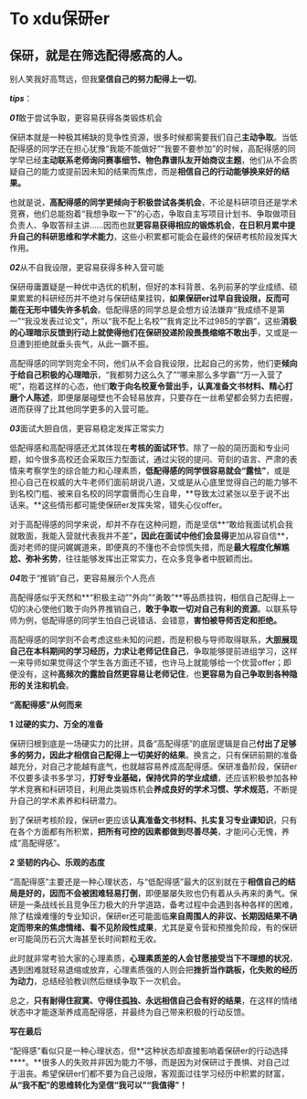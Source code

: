 # To xdu保研er

## 保研，就是在筛选配得感高的人。

别人笑我好高骛远，但我**坚信自己的努力配得上一切**。

***tips***：

***01***敢于尝试争取，更容易获得各类锻炼机会

保研本就是一种极其稀缺的竞争性资源，很多时候都需要我们自己**主动争取**。当低配得感的同学还在担心犹豫“我能不能做好”“我要不要参加”的时候，高配得感的同学早已经**主动联系老师询问赛事细节、物色靠谱队友开始商议主题**，他们从不会质疑自己的能力或提前因未知的结果而焦虑，而是**相信自己的行动能够换来好的结果。**

也就是说，**高配得感的同学更倾向于积极尝试各类机会**，不论是科研项目还是学术竞赛，他们总能抱着“我想争取一下”的心态，争取自主写项目计划书、争取做项目负责人、争取答辩主讲……因而也就**更容易获得相应的锻炼机会**，**在日积月累中提升自己的科研思维和学术能力**，这些小积累都可能会在最终的保研考核阶段发挥大作用。

***02***从不自我设限，更容易获得多种入营可能

保研毋庸置疑是一种优中选优的机制，但好的本科背景、名列前茅的学业成绩、硕果累累的科研经历并不绝对与保研结果挂钩，**如果保研er过早自我设限，反而可能在无形中错失许多机会**。低配得感的同学总是会想方设法嫌弃“我成绩不是第一”“我没发表过论文”，所以“我不配上名校”“我肯定比不过985的学霸”，这些**消极的心理暗示反馈到行动上就使得他们在保研投递阶段畏畏缩缩不敢出手**，又或是一旦遭到拒绝就垂头丧气，从此一蹶不振。

高配得感的同学则完全不同，他们从不会自我设限，比起自己的劣势，他们更**倾向于给自己积极的心理暗示**，“我都努力这么久了”“哪来那么多学霸”“万一入营了呢”，抱着这样的心态，他们**敢于向名校夏令营出手，认真准备文书材料、精心打磨个人陈述**，即便屡屡碰壁也不会轻易放弃，只要存在一丝希望都会努力去把握，进而获得了比其他同学更多的入营可能。

***03***面试大胆自信，更容易稳定发挥正常实力

低配得感和高配得感还尤其体现在**考核的面试环节**。除了一般的简历面和专业问题，如今很多高校还会采取压力型面试，通过尖锐的提问、苛刻的语言、严肃的表情来考察学生的综合能力和心理素质，**低配得感的同学很容易就会“露怯”**，或是担心自己在权威的大牛老师们面前胡说八道，又或是从心底里觉得自己的能力够不到名校门槛、被来自名校的同学震慑而心生自卑，**导致太过紧张以至于说不出话来。**这些情形都可能使保研er发挥失常，错失心仪offer。

对于高配得感的同学来说，却并不存在这种问题，而是坚信**“敢给我面试机会我就敢面，我能入营就代表我并不差”**，因此在面试中他们会显得**更加从容自信**，面对老师的提问娓娓道来，即便真的不懂也不会惊慌失措，而是**最大程度化解尴尬、弥补劣势**，往往能够发挥出正常实力，在众多竞争者中脱颖而出。

***04***敢于“推销”自己，更容易展示个人亮点

高配得感似乎天然和**“积极主动”“外向”“勇敢”**等品质挂钩，相信自己配得上一切的决心使他们敢于向外界推销自己，**敢于争取一切对自己有利的资源**。以联系导师为例，低配得感的同学生怕自己说错话、会错意，**害怕被导师否定和拒绝。**

高配得感的同学则不会考虑这些未知的问题，而是积极与导师取得联系，**大胆展现自己在本科期间的学习经历，力求让老师记住自己**，争取能够提前进组学习，这样一来导师如果觉得这个学生各方面还不错，也许马上就能够给一个优营offer；即便没有，这种**高频次的露脸自然更容易让老师记住**，也**更容易为自己争取到各种隐形的关注和机会**。

**“高配得感”从何而来**

**1** **过硬的实力、万全的准备**

保研归根到底是一场硬实力的比拼，具备“高配得感”的底层逻辑是自己**付出了足够多的努力，因此才相信自己配得上一切美好的结果**。换言之，只有保研前期的准备越充分，对自己才能越有底气，也就越容易养成高配得感。保研准备阶段，保研er不仅要多读书多学习，**打好专业基础，保持优异的学业成绩**，还应该积极参加各种学术竞赛和科研项目，利用此类锻炼机会**养成良好的学术习惯、学术规范**，不断提升自己的学术素养和科研潜力。

到了保研考核阶段，保研er更应该**认真准备文书材料、扎实复习专业课知识**，只有在各个方面都有所积累，**把所有可控的因素都做到尽善尽美**，才能问心无愧，养成“高配得感”。

**2** **坚韧的内心、乐观的态度**

“高配得感”主要还是一种心理状态，与“低配得感”最大的区别就在于**相信自己的结局是好的，因而不会被困难轻易打倒**，即便屡屡失败也仍有着从头再来的勇气。保研是一条战线长且竞争压力极大的升学道路，备考过程中会遇到各种各样的困难，除了枯燥难懂的专业知识，保研er还可能面临**来自周围人的非议、长期因结果不确定而带来的焦虑情绪、看不见阶段性成果**，尤其是夏令营和预推免阶段，有的保研er可能简历石沉大海甚至长时间颗粒无收。

此时就非常考验大家的心理素质，**心理素质差的人会甘愿接受当下不理想的状况**，遇到困难就轻易退缩或放弃，心理素质强的人则会把**挫折当作跳板，化失败的经历为动力**，总结经验教训然后继续争取下一次机会。

总之，**只有耐得住寂寞、守得住孤独、永远相信自己会有好的结果**，在这样的情绪状态中才能逐渐养成高配得感，并最终为自己带来积极的行动反馈。

**写在最后**

“配得感”看似只是一种心理状态，但**这种状态却直接影响着保研er的行动选择****。**很多人的失败并非因为能力不够，而是因为对保研过于畏惧、对自己过于沮丧。希望保研er们都不要为自己设限，客观面过往学习经历中积累的财富，**从“我不配”的思维转化为坚信“我可以”“我值得”！**
